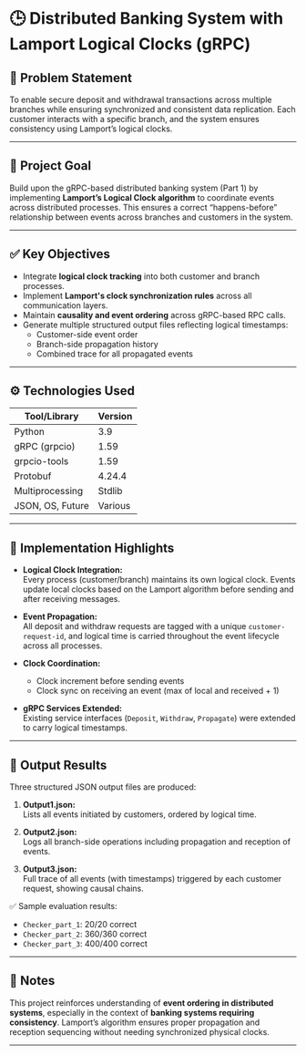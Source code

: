 
# 🕒 Distributed Banking System with Lamport Logical Clocks (gRPC)

## 🧩 Problem Statement

To enable secure deposit and withdrawal transactions across multiple branches while ensuring synchronized and consistent data replication. Each customer interacts with a specific branch, and the system ensures consistency using Lamport’s logical clocks.

---

## 🎯 Project Goal

Build upon the gRPC-based distributed banking system (Part 1) by implementing **Lamport’s Logical Clock algorithm** to coordinate events across distributed processes. This ensures a correct “happens-before” relationship between events across branches and customers in the system.

---

## ✅ Key Objectives

- Integrate **logical clock tracking** into both customer and branch processes.
- Implement **Lamport's clock synchronization rules** across all communication layers.
- Maintain **causality and event ordering** across gRPC-based RPC calls.
- Generate multiple structured output files reflecting logical timestamps:
  - Customer-side event order
  - Branch-side propagation history
  - Combined trace for all propagated events

---

## ⚙️ Technologies Used

| Tool/Library       | Version  |
|--------------------|----------|
| Python             | 3.9      |
| gRPC (grpcio)      | 1.59     |
| grpcio-tools       | 1.59     |
| Protobuf           | 4.24.4   |
| Multiprocessing    | Stdlib   |
| JSON, OS, Future   | Various  |

---

## 🚀 Implementation Highlights

- **Logical Clock Integration:**  
  Every process (customer/branch) maintains its own logical clock. Events update local clocks based on the Lamport algorithm before sending and after receiving messages.

- **Event Propagation:**  
  All deposit and withdraw requests are tagged with a unique `customer-request-id`, and logical time is carried throughout the event lifecycle across all processes.

- **Clock Coordination:**  
  - Clock increment before sending events  
  - Clock sync on receiving an event (max of local and received + 1)

- **gRPC Services Extended:**  
  Existing service interfaces (`Deposit`, `Withdraw`, `Propagate`) were extended to carry logical timestamps.

---

## 🧪 Output Results

Three structured JSON output files are produced:

1. **Output1.json:**  
   Lists all events initiated by customers, ordered by logical time.

2. **Output2.json:**  
   Logs all branch-side operations including propagation and reception of events.

3. **Output3.json:**  
   Full trace of all events (with timestamps) triggered by each customer request, showing causal chains.

✅ Sample evaluation results:
- `Checker_part_1`: 20/20 correct
- `Checker_part_2`: 360/360 correct
- `Checker_part_3`: 400/400 correct

---

## 📖 Notes

This project reinforces understanding of **event ordering in distributed systems**, especially in the context of **banking systems requiring consistency**. Lamport’s algorithm ensures proper propagation and reception sequencing without needing synchronized physical clocks.

---

